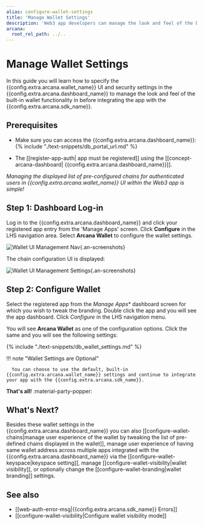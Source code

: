 ```yaml
---
alias: configure-wallet-settings
title: 'Manage Wallet Settings'
description: 'Web3 app developers can manage the look and feel of the built-in, embedded Arcana wallet that is accessible to authenticated users from within the Arcana Auth SDK integrated app context.'
arcana:
  root_rel_path: ../..
---
```


# Manage Wallet Settings 

In this guide you will learn how to specify the {{config.extra.arcana.wallet_name}} UI and security settings in the {{config.extra.arcana.dashboard_name}} to manage the look and feel of the built-in wallet functionality in before integrating the app with the {{config.extra.arcana.sdk_name}}.

## Prerequisites

* Make sure you can access the {{config.extra.arcana.dashboard_name}}: {% include "./text-snippets/db_portal_url.md" %}

* The [[register-app-auth| app must be registered]] using the [[concept-arcana-dashboard| {{config.extra.arcana.dashboard_name}}]].

*Managing the displayed list of pre-configured chains for authenticated users in {{config.extra.arcana.wallet_name}} UI within the Web3 app is simple!*

## Step 1: Dashboard Log-in

Log in to the {{config.extra.arcana.dashboard_name}} and click your registered app entry from the 'Manage Apps' screen. Click **Configure** in the LHS navigation area. Select **Arcana Wallet** to configure the wallet settings.

![Wallet UI Management Nav](/img/an_db_wallet_mngt_nav.gif){.an-screenshots}

The chain configuration UI is displayed:

![Wallet UI Management Settings](/img/an_db_wallet_mngt_options.png){.an-screenshots}

## Step 2: Configure Wallet

Select the registered app from the *Manage Apps** dashboard screen for which you wish to tweak the branding. Double click the app and you will see the app dashboard. Click *Configure* in the LHS navigation menu.

You will see **Arcana Wallet** as one of the configuration options. Click the same and you will see the following settings:

{% include "./text-snippets/db_wallet_settings.md" %}

!!! note "Wallet Settings are Optional"

      You can choose to use the default, built-in {{config.extra.arcana.wallet_name}} settings and continue to integrate your app with the {{config.extra.arcana.sdk_name}}.

**That's all!** :material-party-popper:

## What's Next?

Besides these wallet settings in the {{config.extra.arcana.dashboard_name}} you can also [[configure-wallet-chains|manage user experience of the wallet by tweaking the list of pre-defined chains displayed in the wallet]], manage user experience of having same wallet address across multiple apps integrated with the {{config.extra.arcana.dashboard_name}} via the [[configure-wallet-keyspace|keyspace setting]], manage [[configure-wallet-visibility|wallet visibility]], or optionally change the [[configure-wallet-branding|wallet branding]] settings.

## See also

* [[web-auth-error-msg|{{config.extra.arcana.sdk_name}} Errors]]
* [[configure-wallet-visibility|Configure wallet visibility mode]]
